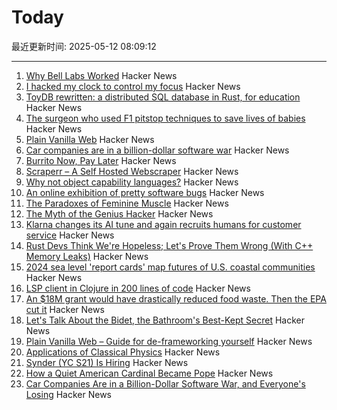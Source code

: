 # Today

最近更新时间: 2025-05-12 08:09:12

--- 
1. [Why Bell Labs Worked](https://1517.substack.com/p/why-bell-labs-worked) Hacker News
2. [I hacked my clock to control my focus](https://www.paepper.com/blog/posts/how-i-hacked-my-clock-to-control-my-focus.md/) Hacker News
3. [ToyDB rewritten: a distributed SQL database in Rust, for education](https://github.com/erikgrinaker/toydb) Hacker News
4. [The surgeon who used F1 pitstop techniques to save lives of babies](https://www.thetimes.com/sport/formula-one/article/professor-martin-elliott-interview-surgeon-f1-pitstops-babies-ferrari-j3sbkjssk) Hacker News
5. [Plain Vanilla Web](https://plainvanillaweb.com/index.html) Hacker News
6. [Car companies are in a billion-dollar software war](https://insideevs.com/features/759153/car-companies-software-companies/) Hacker News
7. [Burrito Now, Pay Later](https://enterprisevalue.substack.com/p/burrito-now-pay-later) Hacker News
8. [Scraperr – A Self Hosted Webscraper](https://github.com/jaypyles/Scraperr) Hacker News
9. [Why not object capability languages?](https://blog.plan99.net/why-not-capability-languages-a8e6cbdf9682) Hacker News
10. [An online exhibition of pretty software bugs](https://glitchgallery.org/) Hacker News
11. [The Paradoxes of Feminine Muscle](https://www.newyorker.com/culture/critics-notebook/the-paradoxes-of-feminine-muscle) Hacker News
12. [The Myth of the Genius Hacker](https://www.ft.com/content/55221f2d-00b3-4856-9158-dfdd0263bd0c) Hacker News
13. [Klarna changes its AI tune and again recruits humans for customer service](https://www.customerexperiencedive.com/news/klarna-reinvests-human-talent-customer-service-AI-chatbot/747586/) Hacker News
14. [Rust Devs Think We're Hopeless; Let's Prove Them Wrong (With C++ Memory Leaks)](https://www.babaei.net/blog/rust-devs-think-we-are-hopeless-lets-prove-them-wrong-with-cpp-memory-leaks/) Hacker News
15. [2024 sea level 'report cards' map futures of U.S. coastal communities](https://news.wm.edu/2025/05/06/2024-sea-level-report-cards-map-futures-of-u-s-coastal-communities/) Hacker News
16. [LSP client in Clojure in 200 lines of code](https://vlaaad.github.io/lsp-client-in-200-lines-of-code) Hacker News
17. [An $18M grant would have drastically reduced food waste. Then the EPA cut it](https://grist.org/food-and-agriculture/trump-epa-community-change-grants-program-food-waste/) Hacker News
18. [Let's Talk About the Bidet, the Bathroom's Best-Kept Secret](https://www.messynessychic.com/2024/11/27/lets-talk-about-the-bidet-the-bathrooms-best-kept-secret/) Hacker News
19. [Plain Vanilla Web – Guide for de-frameworking yourself](https://plainvanillaweb.com/index.html) Hacker News
20. [Applications of Classical Physics](http://pmaweb.caltech.edu/Courses/ph136/yr2012/) Hacker News
21. [Synder (YC S21) Is Hiring](https://www.ycombinator.com/companies/synder/jobs/2Wnbc1f-business-development-representative) Hacker News
22. [How a Quiet American Cardinal Became Pope](https://www.nytimes.com/2025/05/11/world/europe/conclave-vote-pope-leo-robert-prevost.html) Hacker News
23. [Car Companies Are in a Billion-Dollar Software War, and Everyone's Losing](https://insideevs.com/features/759153/car-companies-software-companies/) Hacker News
